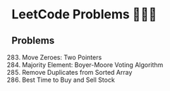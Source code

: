 # LeetCode Problems 👩🏻‍💻

## Problems
283. Move Zeroes: Two Pointers
169. Majority Element: Boyer-Moore Voting Algorithm
26. Remove Duplicates from Sorted Array
121. Best Time to Buy and Sell Stock
